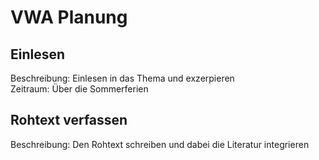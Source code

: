 # VWA Planung

## Einlesen

Beschreibung: Einlesen in das Thema und exzerpieren <br>
 Zeitraum: Über die Sommerferien

## Rohtext verfassen

Beschreibung: Den Rohtext schreiben und dabei die Literatur integrieren <br>
